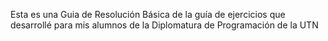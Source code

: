 Esta es una Guia de Resolución Básica de la guía de ejercicios que desarrollé para mis alumnos de la Diplomatura de Programación de la UTN
